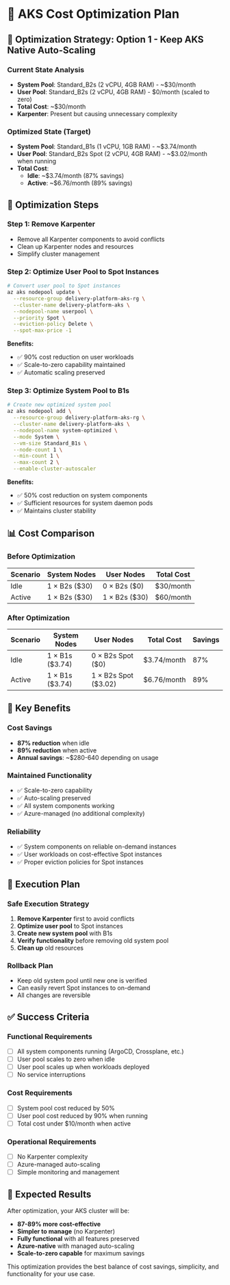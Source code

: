 # 🚀 AKS Cost Optimization Plan

## 🎯 **Optimization Strategy: Option 1 - Keep AKS Native Auto-Scaling**

### **Current State Analysis**
- **System Pool**: Standard_B2s (2 vCPU, 4GB RAM) - ~$30/month
- **User Pool**: Standard_B2s (2 vCPU, 4GB RAM) - $0/month (scaled to zero)
- **Total Cost**: ~$30/month
- **Karpenter**: Present but causing unnecessary complexity

### **Optimized State (Target)**
- **System Pool**: Standard_B1s (1 vCPU, 1GB RAM) - ~$3.74/month
- **User Pool**: Standard_B2s Spot (2 vCPU, 4GB RAM) - ~$3.02/month when running
- **Total Cost**: 
  - **Idle**: ~$3.74/month (87% savings)
  - **Active**: ~$6.76/month (89% savings)

## 🔧 **Optimization Steps**

### **Step 1: Remove Karpenter**
- Remove all Karpenter components to avoid conflicts
- Clean up Karpenter nodes and resources
- Simplify cluster management

### **Step 2: Optimize User Pool to Spot Instances**
```bash
# Convert user pool to Spot instances
az aks nodepool update \
  --resource-group delivery-platform-aks-rg \
  --cluster-name delivery-platform-aks \
  --nodepool-name userpool \
  --priority Spot \
  --eviction-policy Delete \
  --spot-max-price -1
```

**Benefits:**
- ✅ 90% cost reduction on user workloads
- ✅ Scale-to-zero capability maintained
- ✅ Automatic scaling preserved

### **Step 3: Optimize System Pool to B1s**
```bash
# Create new optimized system pool
az aks nodepool add \
  --resource-group delivery-platform-aks-rg \
  --cluster-name delivery-platform-aks \
  --nodepool-name system-optimized \
  --mode System \
  --vm-size Standard_B1s \
  --node-count 1 \
  --min-count 1 \
  --max-count 2 \
  --enable-cluster-autoscaler
```

**Benefits:**
- ✅ 50% cost reduction on system components
- ✅ Sufficient resources for system daemon pods
- ✅ Maintains cluster stability

## 📊 **Cost Comparison**

### **Before Optimization**
| Scenario | System Nodes | User Nodes | Total Cost |
|----------|-------------|------------|------------|
| Idle | 1 × B2s ($30) | 0 × B2s ($0) | $30/month |
| Active | 1 × B2s ($30) | 1 × B2s ($30) | $60/month |

### **After Optimization**
| Scenario | System Nodes | User Nodes | Total Cost | Savings |
|----------|-------------|------------|------------|---------|
| Idle | 1 × B1s ($3.74) | 0 × B2s Spot ($0) | $3.74/month | 87% |
| Active | 1 × B1s ($3.74) | 1 × B2s Spot ($3.02) | $6.76/month | 89% |

## 🎯 **Key Benefits**

### **Cost Savings**
- **87% reduction** when idle
- **89% reduction** when active
- **Annual savings**: ~$280-640 depending on usage

### **Maintained Functionality**
- ✅ Scale-to-zero capability
- ✅ Auto-scaling preserved
- ✅ All system components working
- ✅ Azure-managed (no additional complexity)

### **Reliability**
- ✅ System components on reliable on-demand instances
- ✅ User workloads on cost-effective Spot instances
- ✅ Proper eviction policies for Spot instances

## 🚀 **Execution Plan**

### **Safe Execution Strategy**
1. **Remove Karpenter** first to avoid conflicts
2. **Optimize user pool** to Spot instances
3. **Create new system pool** with B1s
4. **Verify functionality** before removing old system pool
5. **Clean up** old resources

### **Rollback Plan**
- Keep old system pool until new one is verified
- Can easily revert Spot instances to on-demand
- All changes are reversible

## ✅ **Success Criteria**

### **Functional Requirements**
- [ ] All system components running (ArgoCD, Crossplane, etc.)
- [ ] User pool scales to zero when idle
- [ ] User pool scales up when workloads deployed
- [ ] No service interruptions

### **Cost Requirements**
- [ ] System pool cost reduced by 50%
- [ ] User pool cost reduced by 90% when running
- [ ] Total cost under $10/month when active

### **Operational Requirements**
- [ ] No Karpenter complexity
- [ ] Azure-managed auto-scaling
- [ ] Simple monitoring and management

## 🎉 **Expected Results**

After optimization, your AKS cluster will be:
- **87-89% more cost-effective**
- **Simpler to manage** (no Karpenter)
- **Fully functional** with all features preserved
- **Azure-native** with managed auto-scaling
- **Scale-to-zero capable** for maximum savings

This optimization provides the best balance of cost savings, simplicity, and functionality for your use case.
